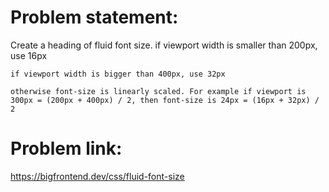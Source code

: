 # Problem statement:
Create a heading of fluid font size.
    if viewport width is smaller than 200px, use 16px

    if viewport width is bigger than 400px, use 32px

    otherwise font-size is linearly scaled. For example if viewport is 300px = (200px + 400px) / 2, then font-size is 24px = (16px + 32px) / 2

# Problem link:
https://bigfrontend.dev/css/fluid-font-size
